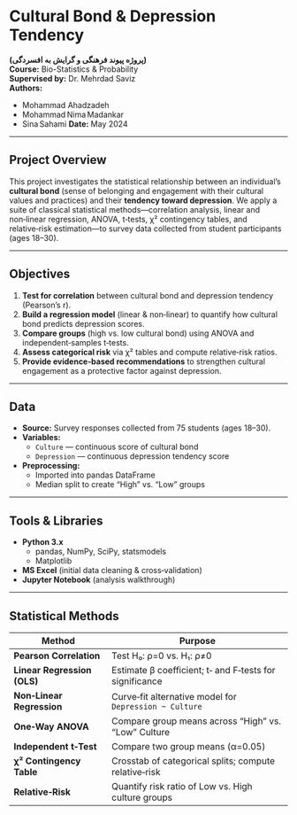 # Cultural Bond & Depression Tendency  
**(پروژه پیوند فرهنگی و گرایش به افسردگی)**  
**Course:** Bio-Statistics & Probability  
**Supervised by:** Dr. Mehrdad Saviz  
**Authors:**  
- Mohammad Ahadzadeh 
- Mohammad Nima Madankar  
- Sina Sahami 
**Date:** May 2024  

---

## Project Overview  
This project investigates the statistical relationship between an individual’s **cultural bond** (sense of belonging and engagement with their cultural values and practices) and their **tendency toward depression**. We apply a suite of classical statistical methods—correlation analysis, linear and non‑linear regression, ANOVA, t‑tests, χ² contingency tables, and relative‑risk estimation—to survey data collected from student participants (ages 18–30).

---

## Objectives  
1. **Test for correlation** between cultural bond and depression tendency (Pearson’s r).  
2. **Build a regression model** (linear & non‑linear) to quantify how cultural bond predicts depression scores.  
3. **Compare groups** (high vs. low cultural bond) using ANOVA and independent‑samples t‑tests.  
4. **Assess categorical risk** via χ² tables and compute relative‑risk ratios.  
5. **Provide evidence‑based recommendations** to strengthen cultural engagement as a protective factor against depression.

---

## Data  
- **Source:** Survey responses collected from 75 students (ages 18–30).  
- **Variables:**  
  - `Culture` — continuous score of cultural bond  
  - `Depression` — continuous depression tendency score  
- **Preprocessing:**  
  - Imported into pandas DataFrame  
  - Median split to create “High” vs. “Low” groups  

---

## Tools & Libraries  
- **Python 3.x**  
  - pandas, NumPy, SciPy, statsmodels  
  - Matplotlib  
- **MS Excel** (initial data cleaning & cross‑validation)  
- **Jupyter Notebook** (analysis walkthrough)  

---

## Statistical Methods  

| Method                      | Purpose                                            |
|-----------------------------|----------------------------------------------------|
| **Pearson Correlation**     | Test H₀: ρ=0 vs. H₁: ρ≠0                           |
| **Linear Regression (OLS)** | Estimate β coefficient; t‑ and F‑tests for significance |
| **Non‑Linear Regression**   | Curve‑fit alternative model for `Depression ~ Culture` |
| **One‑Way ANOVA**           | Compare group means across “High” vs. “Low” Culture |
| **Independent t‑Test**      | Compare two group means (α=0.05)                   |
| **χ² Contingency Table**    | Crosstab of categorical splits; compute relative‑risk |
| **Relative‑Risk**           | Quantify risk ratio of Low vs. High culture groups |
